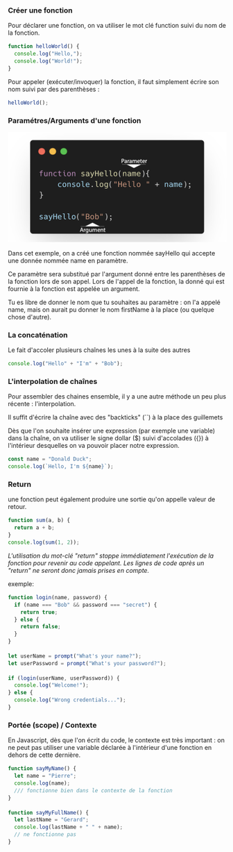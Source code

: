 ### **Créer une fonction**

Pour déclarer une fonction, on va utiliser le mot clé function suivi du nom de la fonction.

```javascript
function helloWorld() {
  console.log("Hello,");
  console.log("World!");
}
```

Pour appeler (exécuter/invoquer) la fonction, il faut simplement écrire son nom suivi par des parenthèses :

```javascript
helloWorld();
```

### **Paramétres/Arguments d'une fonction**

![Alt text](images/arg-par.png)

Dans cet exemple, on a créé une fonction nommée sayHello qui accepte une donnée nommée name en paramètre.

Ce paramètre sera substitué par l'argument donné entre les parenthèses de la fonction lors de son appel.
Lors de l'appel de la fonction, la donné qui est fournie à la fonction est appelée un argument.

Tu es libre de donner le nom que tu souhaites au paramètre : on l'a appelé name, mais on aurait pu donner le nom firstName à la place (ou quelque chose d'autre).

### **La concaténation**

Le fait d'accoler plusieurs chaînes les unes à la suite des autres

```javascript
console.log("Hello" + "I'm" + "Bob");
```

### **L'interpolation de chaînes**

Pour assembler des chaines ensemble, il y a une autre méthode un peu plus récente : l'interpolation.

Il suffit d'écrire la chaîne avec des "backticks" (``) à la place des guillemets

Dès que l'on souhaite insérer une expression (par
exemple une variable) dans la chaîne, on va utiliser le signe dollar ($) suivi d'accolades ({}) à l'intérieur desquelles on va pouvoir placer notre expression.

```javascript
const name = "Donald Duck";
console.log(`Hello, I'm ${name}`);
```

### **Return**

une fonction peut également produire une sortie qu'on appelle valeur de retour.

```javascript
function sum(a, b) {
  return a + b;
}
console.log(sum(1, 2));
```

_L'utilisation du mot-clé "return" stoppe immédiatement l'exécution de la fonction pour revenir au code appelant. Les lignes de code après un "return" ne seront donc jamais prises en compte._

exemple:

```javascript
function login(name, password) {
  if (name === "Bob" && password === "secret") {
    return true;
  } else {
    return false;
  }
}

let userName = prompt("What's your name?");
let userPassword = prompt("What's your password?");

if (login(userName, userPassword)) {
  console.log("Welcome!");
} else {
  console.log("Wrong credentials...");
}
```

### **Portée (scope) / Contexte**

En Javascript, dès que l'on écrit du code, le contexte est très important : on ne peut pas utiliser une variable déclarée à l'intérieur d'une fonction en dehors de cette dernière.

```javascript
function sayMyName() {
  let name = "Pierre";
  console.log(name);
  /// fonctionne bien dans le contexte de la fonction
}

function sayMyFullName() {
  let lastName = "Gerard";
  console.log(lastName + " " + name);
  // ne fonctionne pas
}
```
